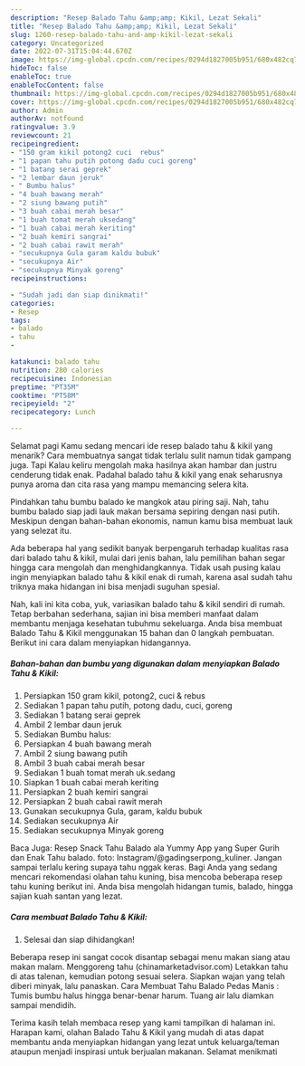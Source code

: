 ```yaml
---
description: "Resep Balado Tahu &amp;amp; Kikil, Lezat Sekali"
title: "Resep Balado Tahu &amp;amp; Kikil, Lezat Sekali"
slug: 1260-resep-balado-tahu-and-amp-kikil-lezat-sekali
category: Uncategorized
date: 2022-07-31T15:04:44.670Z
image: https://img-global.cpcdn.com/recipes/0294d1827005b951/680x482cq70/balado-tahu-kikil-foto-resep-utama.jpg
hideToc: false
enableToc: true
enableTocContent: false
thumbnail: https://img-global.cpcdn.com/recipes/0294d1827005b951/680x482cq70/balado-tahu-kikil-foto-resep-utama.jpg
cover: https://img-global.cpcdn.com/recipes/0294d1827005b951/680x482cq70/balado-tahu-kikil-foto-resep-utama.jpg
author: Admin
authorAv: notfound
ratingvalue: 3.9
reviewcount: 21
recipeingredient:
- "150 gram kikil potong2 cuci  rebus"
- "1 papan tahu putih potong dadu cuci goreng"
- "1 batang serai geprek"
- "2 lembar daun jeruk"
- " Bumbu halus"
- "4 buah bawang merah"
- "2 siung bawang putih"
- "3 buah cabai merah besar"
- "1 buah tomat merah uksedang"
- "1 buah cabai merah keriting"
- "2 buah kemiri sangrai"
- "2 buah cabai rawit merah"
- "secukupnya Gula garam kaldu bubuk"
- "secukupnya Air"
- "secukupnya Minyak goreng"
recipeinstructions:

- "Sudah jadi dan siap dinikmati!"
categories:
- Resep
tags:
- balado
- tahu
- 

katakunci: balado tahu  
nutrition: 280 calories
recipecuisine: Indonesian
preptime: "PT35M"
cooktime: "PT58M"
recipeyield: "2"
recipecategory: Lunch

---
```



Selamat pagi Kamu sedang mencari ide resep balado tahu &amp; kikil yang menarik? Cara membuatnya sangat tidak terlalu sulit namun tidak gampang juga. Tapi Kalau keliru mengolah maka hasilnya akan hambar dan justru cenderung tidak enak. Padahal balado tahu &amp; kikil yang enak seharusnya punya aroma dan cita rasa yang mampu memancing selera kita.


Pindahkan tahu bumbu balado ke mangkok atau piring saji. Nah, tahu bumbu balado siap jadi lauk makan bersama sepiring dengan nasi putih. Meskipun dengan bahan-bahan ekonomis, namun kamu bisa membuat lauk yang selezat itu.

Ada beberapa hal yang sedikit banyak berpengaruh terhadap kualitas rasa dari balado tahu &amp; kikil, mulai dari jenis bahan, lalu pemilihan bahan segar hingga cara mengolah dan menghidangkannya. Tidak usah pusing kalau ingin menyiapkan balado tahu &amp; kikil enak di rumah, karena asal sudah tahu triknya maka hidangan ini bisa menjadi suguhan spesial.


Nah, kali ini kita coba, yuk, variasikan balado tahu &amp; kikil sendiri di rumah. Tetap berbahan sederhana, sajian ini bisa memberi manfaat dalam membantu menjaga kesehatan tubuhmu sekeluarga. Anda bisa membuat Balado Tahu &amp; Kikil menggunakan 15 bahan dan 0 langkah pembuatan. Berikut ini cara dalam menyiapkan hidangannya.

<!--inarticleads1-->

##### Bahan-bahan dan bumbu yang digunakan dalam menyiapkan Balado Tahu &amp; Kikil:

1. Persiapkan 150 gram kikil, potong2, cuci &amp; rebus
1. Sediakan 1 papan tahu putih, potong dadu, cuci, goreng
1. Sediakan 1 batang serai geprek
1. Ambil 2 lembar daun jeruk
1. Sediakan  Bumbu halus:
1. Persiapkan 4 buah bawang merah
1. Ambil 2 siung bawang putih
1. Ambil 3 buah cabai merah besar
1. Sediakan 1 buah tomat merah uk.sedang
1. Siapkan 1 buah cabai merah keriting
1. Persiapkan 2 buah kemiri sangrai
1. Persiapkan 2 buah cabai rawit merah
1. Gunakan secukupnya Gula, garam, kaldu bubuk
1. Sediakan secukupnya Air
1. Sediakan secukupnya Minyak goreng


Baca Juga: Resep Snack Tahu Balado ala Yummy App yang Super Gurih dan Enak Tahu balado. foto: Instagram/@gadingserpong_kuliner. Jangan sampai terlalu kering supaya tahu nggak keras. Bagi Anda yang sedang mencari rekomendasi olahan tahu kuning, bisa mencoba beberapa resep tahu kuning berikut ini. Anda bisa mengolah hidangan tumis, balado, hingga sajian kuah santan yang lezat. 

<!--inarticleads2-->

##### Cara membuat Balado Tahu &amp; Kikil:


1. Selesai dan siap dihidangkan!

Beberapa resep ini sangat cocok disantap sebagai menu makan siang atau makan malam. Menggoreng tahu (chinamarketadvisor.com) Letakkan tahu di atas talenan, kemudian potong sesuai selera. Siapkan wajan yang telah diberi minyak, lalu panaskan. Cara Membuat Tahu Balado Pedas Manis : Tumis bumbu halus hingga benar-benar harum. Tuang air lalu diamkan sampai mendidih. 

Terima kasih telah membaca resep yang kami tampilkan di halaman ini. Harapan kami, olahan Balado Tahu &amp; Kikil yang mudah di atas dapat membantu anda menyiapkan hidangan yang lezat untuk keluarga/teman ataupun menjadi inspirasi untuk berjualan makanan. Selamat menikmati
